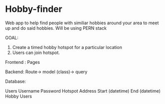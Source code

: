 # Hobby-finder

Web app to help find people with similiar hobbies around your area to meet up and do said hobbies. 
Will be using PERN stack

GOAL:
1. Create a timed hobby hotspot for a particular location
2. Users can join hotspot. 

Frontend :
Pages 
    
Backend:
Route-> model (class)-> query

Database:

Users
    Username
    Password
Hotspot
    Address
    Start (datetime)
    End (datetime)
    Hobby
    Users





